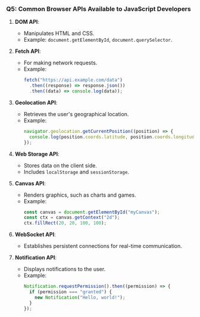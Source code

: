 ### **Q5: Common Browser APIs Available to JavaScript Developers**

1. **DOM API**:

   - Manipulates HTML and CSS.
   - Example: `document.getElementById`, `document.querySelector`.

2. **Fetch API**:

   - For making network requests.
   - Example:
     ```javascript
     fetch("https://api.example.com/data")
       .then((response) => response.json())
       .then((data) => console.log(data));
     ```

3. **Geolocation API**:

   - Retrieves the user's geographical location.
   - Example:
     ```javascript
     navigator.geolocation.getCurrentPosition((position) => {
       console.log(position.coords.latitude, position.coords.longitude);
     });
     ```

4. **Web Storage API**:

   - Stores data on the client side.
   - Includes `localStorage` and `sessionStorage`.

5. **Canvas API**:

   - Renders graphics, such as charts and games.
   - Example:
     ```javascript
     const canvas = document.getElementById("myCanvas");
     const ctx = canvas.getContext("2d");
     ctx.fillRect(20, 20, 100, 100);
     ```

6. **WebSocket API**:

   - Establishes persistent connections for real-time communication.

7. **Notification API**:
   - Displays notifications to the user.
   - Example:
     ```javascript
     Notification.requestPermission().then((permission) => {
       if (permission === "granted") {
         new Notification("Hello, world!");
       }
     });
     ```

